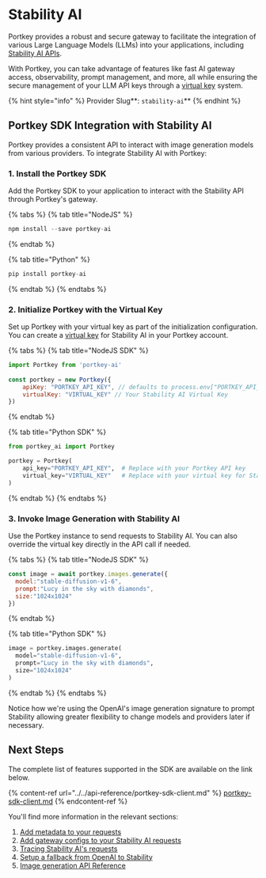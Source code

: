 # Stability AI

Portkey provides a robust and secure gateway to facilitate the integration of various Large Language Models (LLMs) into your applications, including [Stability AI APIs](https://platform.stability.ai/docs/api-reference).

With Portkey, you can take advantage of features like fast AI gateway access, observability, prompt management, and more, all while ensuring the secure management of your LLM API keys through a [virtual key](../../product/ai-gateway-streamline-llm-integrations/virtual-keys/) system.

{% hint style="info" %}
Provider Slug**: **<mark style="color:blue;">**`stability-ai`**</mark>
{% endhint %}

## Portkey SDK Integration with Stability AI

Portkey provides a consistent API to interact with image generation models from various providers. To integrate Stability AI with Portkey:

### 1. Install the Portkey SDK

Add the Portkey SDK to your application to interact with the Stability API through Portkey's gateway.

{% tabs %}
{% tab title="NodeJS" %}
```javascript
npm install --save portkey-ai
```
{% endtab %}

{% tab title="Python" %}
```python
pip install portkey-ai
```
{% endtab %}
{% endtabs %}

### 2. Initialize Portkey with the Virtual Key

Set up Portkey with your virtual key as part of the initialization configuration. You can create a [virtual key](../../product/ai-gateway-streamline-llm-integrations/virtual-keys/) for Stability AI in your Portkey account.

{% tabs %}
{% tab title="NodeJS SDK" %}
```javascript
import Portkey from 'portkey-ai'
 
const portkey = new Portkey({
    apiKey: "PORTKEY_API_KEY", // defaults to process.env["PORTKEY_API_KEY"]
    virtualKey: "VIRTUAL_KEY" // Your Stability AI Virtual Key
})
```
{% endtab %}

{% tab title="Python SDK" %}
```python
from portkey_ai import Portkey

portkey = Portkey(
    api_key="PORTKEY_API_KEY",  # Replace with your Portkey API key
    virtual_key="VIRTUAL_KEY"   # Replace with your virtual key for Stability AI
)
```
{% endtab %}
{% endtabs %}

### **3. Invoke Image Generation with** Stability AI

Use the Portkey instance to send requests to Stability AI. You can also override the virtual key directly in the API call if needed.

{% tabs %}
{% tab title="NodeJS SDK" %}
```javascript
const image = await portkey.images.generate({
  model:"stable-diffusion-v1-6",
  prompt:"Lucy in the sky with diamonds",
  size:"1024x1024"
})
```
{% endtab %}

{% tab title="Python SDK" %}
```python
image = portkey.images.generate(
  model="stable-diffusion-v1-6",
  prompt="Lucy in the sky with diamonds",
  size="1024x1024"
)
```
{% endtab %}
{% endtabs %}

Notice how we're using the OpenAI's image generation signature to prompt Stability allowing greater flexibility to change models and providers later if necessary.

## Next Steps

The complete list of features supported in the SDK are available on the link below.

{% content-ref url="../../api-reference/portkey-sdk-client.md" %}
[portkey-sdk-client.md](../../api-reference/portkey-sdk-client.md)
{% endcontent-ref %}

You'll find more information in the relevant sections:

1. [Add metadata to your requests](../../product/observability-modern-monitoring-for-llms/metadata.md)
2. [Add gateway configs to your Stability AI requests](../../product/ai-gateway-streamline-llm-integrations/configs.md)
3. [Tracing Stability AI's requests](../../product/observability-modern-monitoring-for-llms/traces.md)
4. [Setup a fallback from OpenAI to Stability](../../product/ai-gateway-streamline-llm-integrations/fallbacks.md)
5. [Image generation API Reference](../../provider-endpoints/images/create-image.md)

